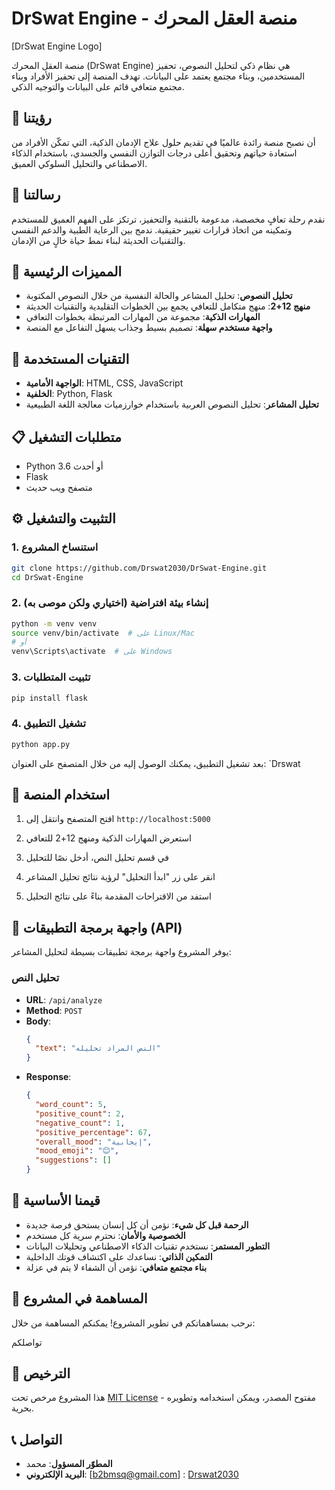 # DrSwat Engine - منصة العقل المحرك

[DrSwat Engine Logo]

منصة العقل المحرك (DrSwat Engine) هي نظام ذكي لتحليل النصوص، تحفيز المستخدمين، وبناء مجتمع يعتمد على البيانات. تهدف المنصة إلى تحفيز الأفراد وبناء مجتمع متعافي قائم على البيانات والتوجيه الذكي.

## 🎯 رؤيتنا

أن نصبح منصة رائدة عالميًا في تقديم حلول علاج الإدمان الذكية، التي تمكّن الأفراد من استعادة حياتهم وتحقيق أعلى درجات التوازن النفسي والجسدي، باستخدام الذكاء الاصطناعي والتحليل السلوكي العميق.

## 📝 رسالتنا

نقدم رحلة تعافٍ مخصصة، مدعومة بالتقنية والتحفيز، ترتكز على الفهم العميق للمستخدم وتمكينه من اتخاذ قرارات تغيير حقيقية. ندمج بين الرعاية الطبية والدعم النفسي والتقنيات الحديثة لبناء نمط حياة خالٍ من الإدمان.

## 🌟 المميزات الرئيسية

- **تحليل النصوص**: تحليل المشاعر والحالة النفسية من خلال النصوص المكتوبة
- **منهج 12+2**: منهج متكامل للتعافي يجمع بين الخطوات التقليدية والتقنيات الحديثة
- **المهارات الذكية**: مجموعة من المهارات المرتبطة بخطوات التعافي
- **واجهة مستخدم سهلة**: تصميم بسيط وجذاب يسهل التفاعل مع المنصة

## 🚀 التقنيات المستخدمة

- **الواجهة الأمامية**: HTML, CSS, JavaScript
- **الخلفية**: Python, Flask
- **تحليل المشاعر**: تحليل النصوص العربية باستخدام خوارزميات معالجة اللغة الطبيعية

## 📋 متطلبات التشغيل

- Python 3.6 أو أحدث
- Flask
- متصفح ويب حديث

## ⚙️ التثبيت والتشغيل

### 1. استنساخ المشروع

```bash
git clone https://github.com/Drswat2030/DrSwat-Engine.git
cd DrSwat-Engine
```

### 2. إنشاء بيئة افتراضية (اختياري ولكن موصى به)

```bash
python -m venv venv
source venv/bin/activate  # على Linux/Mac
# أو
venv\Scripts\activate  # على Windows
```

### 3. تثبيت المتطلبات

```bash
pip install flask
```

### 4. تشغيل التطبيق

```bash
python app.py
```

بعد تشغيل التطبيق، يمكنك الوصول إليه من خلال المتصفح على العنوان: `Drswat

## 📱 استخدام المنصة

1. افتح المتصفح وانتقل إلى `http://localhost:5000`
   
3. استعرض المهارات الذكية ومنهج 12+2 للتعافي
4. في قسم تحليل النص، أدخل نصًا للتحليل
5. انقر على زر "ابدأ التحليل" لرؤية نتائج تحليل المشاعر
6. استفد من الاقتراحات المقدمة بناءً على نتائج التحليل

## 🔄 واجهة برمجة التطبيقات (API)

يوفر المشروع واجهة برمجة تطبيقات بسيطة لتحليل المشاعر:

### تحليل النص

- **URL**: `/api/analyze`
- **Method**: `POST`
- **Body**:
  ```json
  {
    "text": "النص المراد تحليله"
  }
  ```
- **Response**:
  ```json
  {
    "word_count": 5,
    "positive_count": 2,
    "negative_count": 1,
    "positive_percentage": 67,
    "overall_mood": "إيجابية",
    "mood_emoji": "😊",
    "suggestions": []
  }
  ```

## 🌱 قيمنا الأساسية

- **الرحمة قبل كل شيء**: نؤمن أن كل إنسان يستحق فرصة جديدة
- **الخصوصية والأمان**: نحترم سرية كل مستخدم
- **التطور المستمر**: نستخدم تقنيات الذكاء الاصطناعي وتحليلات البيانات
- **التمكين الذاتي**: نساعدك على اكتشاف قوتك الداخلية
- **بناء مجتمع متعافي**: نؤمن أن الشفاء لا يتم في عزلة

## 🤝 المساهمة في المشروع

نرحب بمساهماتكم في تطوير المشروع! يمكنكم المساهمة من خلال:

تواصلكم 

## 📄 الترخيص

هذا المشروع مرخص تحت [MIT License](https://opensource.org/licenses/MIT) - مفتوح المصدر، ويمكن استخدامه وتطويره بحرية.

## 📞 التواصل

- **المطوّر المسؤول**: محمد
- **البريد الإلكتروني**: [b2bmsq@gmail.com]
  : [Drswat2030](https://github.com/Drswat2030)

